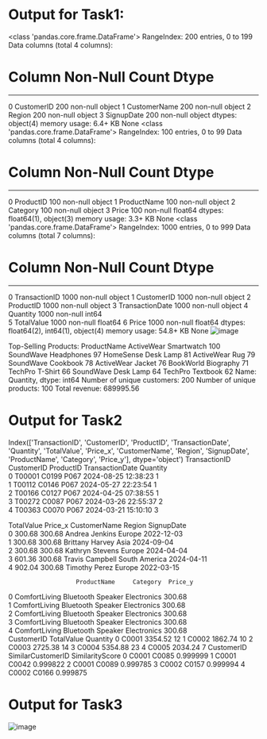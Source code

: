 # Output for Task1:

<class 'pandas.core.frame.DataFrame'>
RangeIndex: 200 entries, 0 to 199
Data columns (total 4 columns):
 #   Column        Non-Null Count  Dtype 
---  ------        --------------  ----- 
 0   CustomerID    200 non-null    object
 1   CustomerName  200 non-null    object
 2   Region        200 non-null    object
 3   SignupDate    200 non-null    object
dtypes: object(4)
memory usage: 6.4+ KB
None
<class 'pandas.core.frame.DataFrame'>
RangeIndex: 100 entries, 0 to 99
Data columns (total 4 columns):
 #   Column       Non-Null Count  Dtype  
---  ------       --------------  -----  
 0   ProductID    100 non-null    object 
 1   ProductName  100 non-null    object 
 2   Category     100 non-null    object 
 3   Price        100 non-null    float64
dtypes: float64(1), object(3)
memory usage: 3.3+ KB
None
<class 'pandas.core.frame.DataFrame'>
RangeIndex: 1000 entries, 0 to 999
Data columns (total 7 columns):
 #   Column           Non-Null Count  Dtype  
---  ------           --------------  -----  
 0   TransactionID    1000 non-null   object 
 1   CustomerID       1000 non-null   object 
 2   ProductID        1000 non-null   object 
 3   TransactionDate  1000 non-null   object 
 4   Quantity         1000 non-null   int64  
 5   TotalValue       1000 non-null   float64
 6   Price            1000 non-null   float64
dtypes: float64(2), int64(1), object(4)
memory usage: 54.8+ KB
None
![image](https://github.com/user-attachments/assets/cfc795f1-fb4d-4e60-ba8b-a42be9618c10)

Top-Selling Products:
 ProductName
ActiveWear Smartwatch    100
SoundWave Headphones      97
HomeSense Desk Lamp       81
ActiveWear Rug            79
SoundWave Cookbook        78
ActiveWear Jacket         76
BookWorld Biography       71
TechPro T-Shirt           66
SoundWave Desk Lamp       64
TechPro Textbook          62
Name: Quantity, dtype: int64
Number of unique customers: 200
Number of unique products: 100
Total revenue: 689995.56

# Output for Task2
Index(['TransactionID', 'CustomerID', 'ProductID', 'TransactionDate',
       'Quantity', 'TotalValue', 'Price_x', 'CustomerName', 'Region',
       'SignupDate', 'ProductName', 'Category', 'Price_y'],
      dtype='object')
  TransactionID CustomerID ProductID      TransactionDate  Quantity  \
0        T00001      C0199      P067  2024-08-25 12:38:23         1   
1        T00112      C0146      P067  2024-05-27 22:23:54         1   
2        T00166      C0127      P067  2024-04-25 07:38:55         1   
3        T00272      C0087      P067  2024-03-26 22:55:37         2   
4        T00363      C0070      P067  2024-03-21 15:10:10         3   

   TotalValue  Price_x     CustomerName         Region  SignupDate  \
0      300.68   300.68   Andrea Jenkins         Europe  2022-12-03   
1      300.68   300.68  Brittany Harvey           Asia  2024-09-04   
2      300.68   300.68  Kathryn Stevens         Europe  2024-04-04   
3      601.36   300.68  Travis Campbell  South America  2024-04-11   
4      902.04   300.68    Timothy Perez         Europe  2022-03-15   

                       ProductName     Category  Price_y  
0  ComfortLiving Bluetooth Speaker  Electronics   300.68  
1  ComfortLiving Bluetooth Speaker  Electronics   300.68  
2  ComfortLiving Bluetooth Speaker  Electronics   300.68  
3  ComfortLiving Bluetooth Speaker  Electronics   300.68  
4  ComfortLiving Bluetooth Speaker  Electronics   300.68  
  CustomerID  TotalValue  Quantity
0      C0001     3354.52        12
1      C0002     1862.74        10
2      C0003     2725.38        14
3      C0004     5354.88        23
4      C0005     2034.24         7
  CustomerID SimilarCustomerID  SimilarityScore
0      C0001             C0085         0.999999
1      C0001             C0042         0.999822
2      C0001             C0089         0.999785
3      C0002             C0157         0.999994
4      C0002             C0166         0.999875

# Output for Task3
![image](https://github.com/user-attachments/assets/aead1844-b329-4a3f-846e-8195a142effd)

